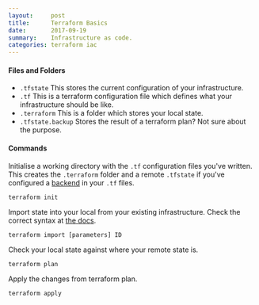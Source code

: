 ```yaml
---
layout:     post
title:      Terraform Basics
date:       2017-09-19
summary:    Infrastructure as code.
categories: terraform iac
---
```


#### Files and Folders
* `.tfstate` This stores the current configuration of your infrastructure.
* `.tf` This is a terraform configuration file which defines what your infrastructure should be like.
* `.terraform` This is a folder which stores your local state.
* `.tfstate.backup` Stores the result of a terraform plan? Not sure about the purpose.

#### Commands
Initialise a working directory with the `.tf` configuration files you've written. This creates the `.terraform` folder and a remote `.tfstate` if you've configured a [backend](https://www.terraform.io/docs/backends) in your `.tf` files.
```
terraform init
```

Import state into your local from your existing infrastructure. Check the correct syntax at [the docs](https://www.terraform.io/docs/commands/import.html).  
```
terraform import [parameters] ID
```

Check your local state against where your remote state is.
```
terraform plan
```

Apply the changes from terraform plan.
```
terraform apply
```
